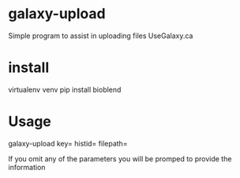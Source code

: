 # galaxy-upload
Simple program to assist in uploading files UseGalaxy.ca

# install
virtualenv venv
pip install bioblend

# Usage

galaxy-upload key=<your personal Galaxy API key> histid=<History ID> filepath=<Full path name of the file to upload>

If you omit any of the parameters you will be promped to provide the information
